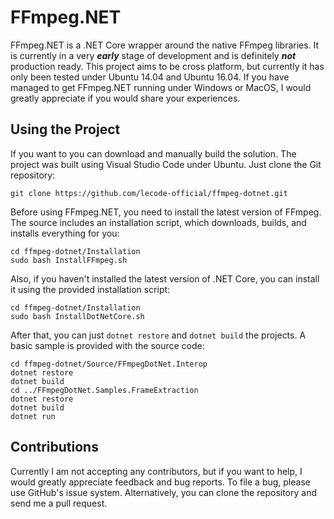 # FFmpeg.NET

FFmpeg.NET is a .NET Core wrapper around the native FFmpeg libraries. It is currently in a very ***early*** stage of development and is definitely ***not***
production ready. This project aims to be cross platform, but currently it has only been tested under Ubuntu 14.04 and Ubuntu 16.04. If you have managed to
get FFmpeg.NET running under Windows or MacOS, I would greatly appreciate if you would share your experiences.

## Using the Project

If you want to you can download and manually build the solution. The project was built using Visual Studio Code under Ubuntu. Just clone the Git repository:

```batch
git clone https://github.com/lecode-official/ffmpeg-dotnet.git
```

Before using FFmpeg.NET, you need to install the latest version of FFmpeg. The source includes an installation script, which downloads, builds, and installs
everything for you:

```batch
cd ffmpeg-dotnet/Installation
sudo bash InstallFFmpeg.sh
```

Also, if you haven't installed the latest version of .NET Core, you can install it using the provided installation script:

```batch
cd ffmpeg-dotnet/Installation
sudo bash InstallDotNetCore.sh
```

After that, you can just `dotnet restore` and `dotnet build` the projects. A basic sample is provided with the source code:

```batch
cd ffmpeg-dotnet/Source/FFmpegDotNet.Interop
dotnet restore
dotnet build
cd ../FFmpegDotNet.Samples.FrameExtraction
dotnet restore
dotnet build
dotnet run
```

## Contributions

Currently I am not accepting any contributors, but if you want to help, I would greatly appreciate feedback and bug reports. To file a bug, please use GitHub's
issue system. Alternatively, you can clone the repository and send me a pull request.